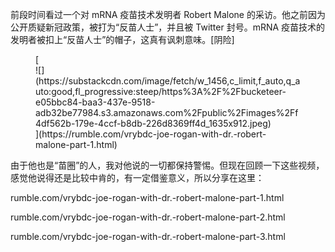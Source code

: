 前段时间看过一个对 mRNA 疫苗技术发明者 Robert Malone 的采访。他之前因为公开质疑新冠政策，被打为“反苗人士”，并且被 Twitter 封号。mRNA 疫苗技术的发明者被扣上“反苗人士”的帽子，这真有讽刺意味。[阴险]

<div class="captioned-image-container">

<figure> [<div class="image2-inset"><picture><source type="image/webp" srcset="https://substackcdn.com/image/fetch/w_424,c_limit,f_webp,q_auto:good,fl_progressive:steep/https%3A%2F%2Fbucketeer-e05bbc84-baa3-437e-9518-adb32be77984.s3.amazonaws.com%2Fpublic%2Fimages%2Ff4df562b-179e-4ccf-b8db-226d8369ff4d_1635x912.jpeg 424w, https://substackcdn.com/image/fetch/w_848,c_limit,f_webp,q_auto:good,fl_progressive:steep/https%3A%2F%2Fbucketeer-e05bbc84-baa3-437e-9518-adb32be77984.s3.amazonaws.com%2Fpublic%2Fimages%2Ff4df562b-179e-4ccf-b8db-226d8369ff4d_1635x912.jpeg 848w, https://substackcdn.com/image/fetch/w_1272,c_limit,f_webp,q_auto:good,fl_progressive:steep/https%3A%2F%2Fbucketeer-e05bbc84-baa3-437e-9518-adb32be77984.s3.amazonaws.com%2Fpublic%2Fimages%2Ff4df562b-179e-4ccf-b8db-226d8369ff4d_1635x912.jpeg 1272w, https://substackcdn.com/image/fetch/w_1456,c_limit,f_webp,q_auto:good,fl_progressive:steep/https%3A%2F%2Fbucketeer-e05bbc84-baa3-437e-9518-adb32be77984.s3.amazonaws.com%2Fpublic%2Fimages%2Ff4df562b-179e-4ccf-b8db-226d8369ff4d_1635x912.jpeg 1456w" sizes="100vw">![](https://substackcdn.com/image/fetch/w_1456,c_limit,f_auto,q_auto:good,fl_progressive:steep/https%3A%2F%2Fbucketeer-e05bbc84-baa3-437e-9518-adb32be77984.s3.amazonaws.com%2Fpublic%2Fimages%2Ff4df562b-179e-4ccf-b8db-226d8369ff4d_1635x912.jpeg)</picture></div>](https://rumble.com/vrybdc-joe-rogan-with-dr.-robert-malone-part-1.html) </figure>

</div>

由于他也是“苗圈”的人，我对他说的一切都保持警惕。但现在回顾一下这些视频，感觉他说得还是比较中肯的，有一定借鉴意义，所以分享在这里：

rumble.com/vrybdc-joe-rogan-with-dr.-robert-malone-part-1.html

rumble.com/vrybdc-joe-rogan-with-dr.-robert-malone-part-2.html

rumble.com/vrybdc-joe-rogan-with-dr.-robert-malone-part-3.html
